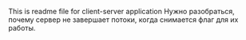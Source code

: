 This is readme file for client-server application
Нужно разобраться, почему сервер не завершает потоки, когда снимается флаг для их работы.